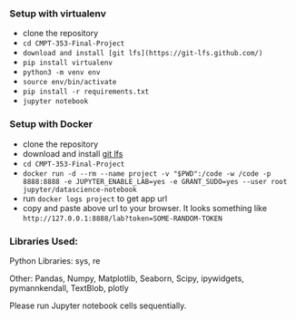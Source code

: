 ### Setup with virtualenv
- clone the repository
- `cd CMPT-353-Final-Project`
- `download and install [git lfs](https://git-lfs.github.com/)`
- `pip install virtualenv`
- `python3 -m venv env`
- `source env/bin/activate`
- `pip install -r requirements.txt`
- `jupyter notebook`

### Setup with Docker
- clone the repository
- download and install [git lfs](https://git-lfs.github.com/)
- `cd CMPT-353-Final-Project`
- `docker run -d --rm --name project -v "$PWD":/code -w /code -p 8888:8888 -e JUPYTER_ENABLE_LAB=yes -e GRANT_SUDO=yes --user root jupyter/datascience-notebook`
- run `docker logs project` to get app url 
- copy and paste above url to your browser. It looks something like `http://127.0.0.1:8888/lab?token=SOME-RANDOM-TOKEN`

### Libraries Used: 

Python Libraries: sys, re

Other: Pandas, Numpy, Matplotlib, Seaborn, Scipy, ipywidgets, pymannkendall, TextBlob, plotly

Please run Jupyter notebook cells sequentially. 
